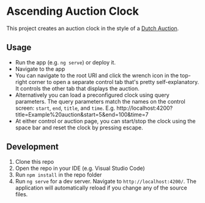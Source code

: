 # Ascending Auction Clock

This project creates an auction clock in the style of a [Dutch Auction](https://en.wikipedia.org/wiki/Dutch_auction).
## Usage

- Run the app (e.g. `ng serve`) or deploy it.
- Navigate to the app
- You can navigate to the root URI and click the wrench icon in the top-right corner to open a separate control tab that's pretty self-explanatory. It controls the other tab that displays the auction.
- Alternatively you can load a preconfigured clock using query parameters. The query parameters match the names on the control screen: `start`, `end`, `title`, and `time`. E.g. http://localhost:4200?title=Example%20auction&start=5&end=100&time=7
- At either control or auction page, you can start/stop the clock using the space bar and reset the clock by pressing escape.

## Development

1. Clone this repo
2. Open the repo in your IDE (e.g. Visual Studio Code)
3. Run `npm install` in the repo folder
4. Run `ng serve` for a dev server. Navigate to `http://localhost:4200/`. The application will automatically reload if you change any of the source files.
